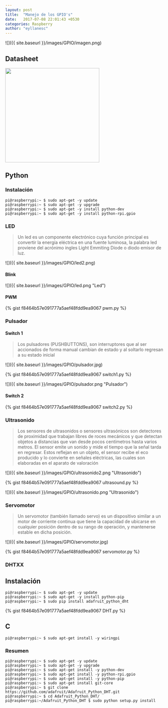 ```yaml
---
layout: post
title:  "Manejo de los GPIO's"
date:   2017-07-08 22:01:43 +0530
categories: Raspberry
author: "eyllanesc"
---
```


<style type="text/css">
  .gist {font-size: 20px !important;}
</style>

![]({{ site.baseurl }}/images/GPIO/imagen.png)


## Datasheet

<img src ="{{ site.baseurl }}/images/GPIO/rpio-gpio.png" width="300" align="center" />

## Python

### Instalación
```console
pi@raspberrypi:~ $ sudo apt-get -y update
pi@raspberrypi:~ $ sudo apt-get -y upgrade
pi@raspberrypi:~ $ sudo apt-get -y install python-dev
pi@raspberrypi:~ $ sudo apt-get -y install python-rpi.gpio
```

### LED

> Un led es un componente electrónico cuya función principal es convertir la energía eléctrica en una fuente luminosa, la palabra led proviene del acrónimo ingles Light Emmiting Diode o diodo emisor de luz.

![]({{ site.baseurl }}/images/GPIO/led2.png)

#### Blink

<script src="https://gist.github.com/eyllanesc/f8464b57e091777a5aef48fdd9ea9067.js?file=blink.py"></script>


![]({{ site.baseurl }}/images/GPIO/led.png "Led")

#### PWM

{% gist f8464b57e091777a5aef48fdd9ea9067 pwm.py %}


### Pulsador

#### Switch 1

>Los pulsadores (PUSHBUTTONS), son interruptores que al ser accionados de forma manual cambian de estado y al soltarlo regresan a su estado inicial


![]({{ site.baseurl }}/images/GPIO/pulsador.jpg)

{% gist f8464b57e091777a5aef48fdd9ea9067 switch1.py %}

![]({{ site.baseurl }}/images/GPIO/pulsador.png "Pulsador")

#### Switch 2

{% gist f8464b57e091777a5aef48fdd9ea9067 switch2.py %}

### Ultrasonido

> Los sensores de ultrasonidos o sensores ultrasónicos son detectores de proximidad que trabajan libres de roces mecánicos y que detectan objetos a distancias que van desde pocos centímetros hasta varios metros. El sensor emite un sonido y mide el tiempo que la señal tarda en regresar. Estos reflejan en un objeto, el sensor recibe el eco producido y lo convierte en señales eléctricas, las cuales son elaboradas en el aparato de valoración

![]({{ site.baseurl }}/images/GPIO/ultrasonido2.png "Ultrasonido")

{% gist f8464b57e091777a5aef48fdd9ea9067 ultrasound.py %}

![]({{ site.baseurl }}/images/GPIO/ultrasonido.png "Ultrasonido")

### Servomotor
> Un servomotor (también llamado servo) es un dispositivo similar a un motor de corriente continua que tiene la capacidad de ubicarse en cualquier posición dentro de su rango de operación, y mantenerse estable en dicha posición.

![]({{ site.baseurl }}/images/GPIO/servomotor.jpg)

{% gist f8464b57e091777a5aef48fdd9ea9067 servomotor.py %}


### DHTXX

## Instalación

```console
pi@raspberrypi:~ $ sudo apt-get -y update
pi@raspberrypi:~ $ sudo apt-get -y install python-pip
pi@raspberrypi:~ $ sudo pip install adafruit_python_dht
```

{% gist f8464b57e091777a5aef48fdd9ea9067 DHT.py %}

## C

```console
pi@raspberrypi:~ $ sudo apt-get install -y wiringpi
```

### Resumen

```console
pi@raspberrypi:~ $ sudo apt-get -y update
pi@raspberrypi:~ $ sudo apt-get -y upgrade
pi@raspberrypi:~ $ sudo apt-get install -y python-dev
pi@raspberrypi:~ $ sudo apt-get install -y python-rpi.gpio
pi@raspberrypi:~ $ sudo apt-get install -y python-pip
pi@raspberrypi:~ $ sudo apt-get install git-core
pi@raspberrypi:~ $ git clone https://github.com/adafruit/Adafruit_Python_DHT.git
pi@raspberrypi:~ $ cd Adafruit_Python_DHT/
pi@raspberrypi:~/Adafruit_Python_DHT $ sudo python setup.py install
```
